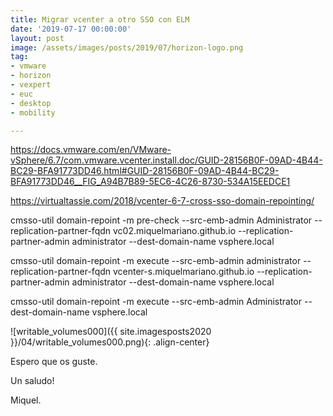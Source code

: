 ```yaml
---
title: Migrar vcenter a otro SSO con ELM
date: '2019-07-17 00:00:00'
layout: post
image: /assets/images/posts/2019/07/horizon-logo.png
tag:
- vmware
- horizon
- vexpert
- euc
- desktop
- mobility

---
```


https://docs.vmware.com/en/VMware-vSphere/6.7/com.vmware.vcenter.install.doc/GUID-28156B0F-09AD-4B44-BC29-BFA91773DD46.html#GUID-28156B0F-09AD-4B44-BC29-BFA91773DD46__FIG_A94B7B89-5EC6-4C26-8730-534A15EEDCE1

https://virtualtassie.com/2018/vcenter-6-7-cross-sso-domain-repointing/


cmsso-util domain-repoint -m pre-check --src-emb-admin Administrator --replication-partner-fqdn vc02.miquelmariano.github.io --replication-partner-admin administrator --dest-domain-name vsphere.local

cmsso-util domain-repoint -m execute --src-emb-admin administrator --replication-partner-fqdn vcenter-s.miquelmariano.github.io --replication-partner-admin administrator --dest-domain-name vsphere.local

cmsso-util domain-repoint -m execute --src-emb-admin Administrator  --dest-domain-name vsphere.local


![writable_volumes000]({{ site.imagesposts2020 }}/04/writable_volumes000.png){: .align-center}



Espero que os guste.

Un saludo!

Miquel.


